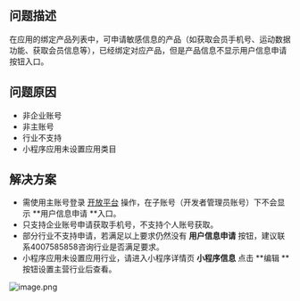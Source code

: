 
## 问题描述
在应用的绑定产品列表中，可申请敏感信息的产品（如获取会员手机号、运动数据功能、获取会员信息等），已经绑定对应产品，但是产品信息不显示用户信息申请按钮入口。

## 问题原因

- 非企业账号
- 非主账号
- 行业不支持
- 小程序应用未设置应用类目 

## 解决方案

- 需使用主账号登录 [开放平台](https://open.alipay.com/operation/mini-portal/dashboard) 操作，在子账号（开发者管理员账号）下不会显示 **用户信息申请 **入口。
- 只支持企业账号申请获取手机号，不支持个人账号获取。
- 部分行业不支持申请，若满足以上要求仍然没有 **用户信息申请** 按钮，建议联系4007585858咨询行业是否满足要求。
- 小程序应用未设置应用行业，请进入小程序详情页 **小程序信息** 点击 **编辑 **按钮设置主营行业后查看。

![image.png](https://cdn.nlark.com/yuque/0/2022/png/179989/1662461001452-b475f42f-cab8-4678-9941-f30a1a3b7e0f.png#align=left&display=inline&height=196&margin=%5Bobject%20Object%5D&name=image.png&originHeight=391&originWidth=1813&size=47272&status=done&style=none&width=906.5)<br /> <br /> 

